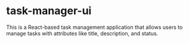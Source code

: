 # task-manager-ui
This is a React-based task management application that allows users to manage tasks with attributes like title, description, and status.
